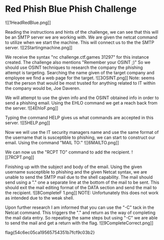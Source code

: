 # Red Phish Blue Phish Challenge


![[1HeadRedBlue.png]]

Reading the instructions and hints of the challenge, we can see that this will be an SMTP server we are working with. We are given the netcat command to utilize when we start the machine. This will connect us to the the SMTP server.
![[2Startingmachine.png]]

We receive the syntax "nc challenge.ctf.games 31297" for this instance created. The challenge also mentions "Remember your OSINT ;)" So we should use OSINT techniques to research the company the phishing attempt is targeting. Searching the name given of the target company and employee we find a web page for the target.
![[3OSINT.png]]
Note: seems that the person that would be most trusted for anything related to IT within the company would be, Joe Daveren.

We will attempt to use the given info and the OSINT obtained info in order to send a phishing email. Using the EHLO command we get a reach back from the server.
![[4EhloF.png]]


Typing the command HELP gives us what commands are accepted in this server.
![[5HELP.png]]


Now we will use the IT security managers name and use the same format of the username that is susceptible to phishing, we can start to construct our email. Using the command "MAIL TO:"
![[6MAILTO.png]]

We can now us the "RCPT TO" command to add the recipient. 
![[7RCPT.png]]

Finishing up with the subject and body of the email. Using the given username susceptible to phishing and the given Netcat syntax, we are unable to send the SMTP mail due to the shell capability. The mail should send using a "." one a separate line at the bottom of the mail to be sent. This should exit the mail editing format of the DATA section and send the mail to the recipient.
![[8CompleteF 1.png]]
NOTE: Unfortunately this does not work as intended due to the weak shell.

Upon further research I am informed that you can use the "-C" tack in the Netcat command. This triggers the "." and return as the way of completing the mail data entry. So repeating the same steps but using "-C" we are able to send the mail and get a return with the flag.
![[9CompleteCorrect.png]]

flag{54c6ec05ca19565754351b7fcf9c03b2}




